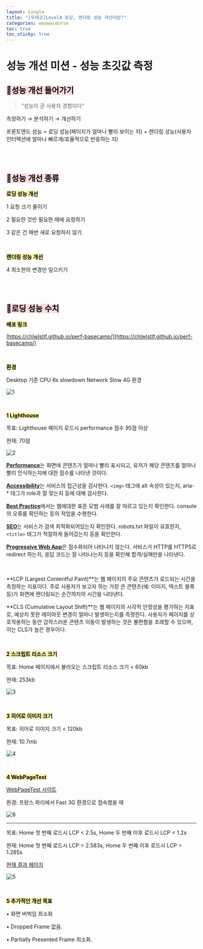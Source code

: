 ```yaml
---
layout: single
title: "[우테코]Level4 로딩, 렌더링 성능 개선이란?"
categories: woowacourse
toc: true
toc_sticky: true
---
```


# 성능 개선 미션 - 성능 초깃값 측정

## <mark style='background-color: #ffdce0'>📌성능 개선 들어가기</mark>

> "성능이 곧 사용자 경험이다"

측정하기 → 분석하기 → 개선하기

프론트엔드 성능 = 로딩 성능(페이지가 얼마나 빨리 보이는 지) + 렌더링 성능(사용자 인터렉션에 얼마나 빠르게/효율적으로 반응하는 지)

<br>
<br>

## <mark style='background-color: #ffdce0'>📌성능 개선 종류</mark>

**<mark style='background-color: #fff5b1'>로딩 성능 개선</mark>**

1 요청 크기 줄이기

2 필요한 것만 필요한 때에 요청하기

3 같은 건 매번 새로 요청하지 않기

<br>

**<mark style='background-color: #fff5b1'>렌더링 성능 개선</mark>**

4 최소한의 변경만 일으키기

<br>
<br>

## <mark style='background-color: #ffdce0'>📌로딩 성능 수치</mark>

**<mark style='background-color: #fff5b1'>배포 링크</mark>**

[https://chlwlstlf.github.io/perf-basecamp/](https://chlwlstlf.github.io/perf-basecamp/)

<br>

**<mark style='background-color: #fff5b1'>환경</mark>**

Desktop 기준 CPU 6x slowdown Network Slow 4G 환경

![1](https://github.com/user-attachments/assets/e0469390-f2c5-4972-980b-22f7b9309c26)

<br>

**<mark style='background-color: #fff5b1'>1 Lighthouse</mark>**

목표: Lighthouse 페이지 로드시 performance 점수 95점 이상

현재: 70점

![2](https://github.com/user-attachments/assets/73dfe5f3-53ad-46d1-a942-1b43cdc6a711)

[**Performance**](https://web.dev/performance-scoring/)는 화면에 콘텐츠가 얼마나 빨리 표시되고, 유저가 해당 콘텐츠를 얼마나 빨리 인식하는지에 대한 점수를 나타낸 것이다.

[**Accessibility**](https://web.dev/accessibility-scoring/)는 서비스의 접근성을 검사한다. `<img>` 태그에 alt 속성이 있는지, aria-\* 태그가 role과 잘 맞는지 등에 대해 검사한다.

[**Best Practice**](https://web.dev/lighthouse-best-practices/)에서는 웹에대한 표준 모범 사례를 잘 따르고 있는지 확인한다. console의 오류를 확인하는 등의 작업을 수행한다.

[**SEO**](https://developers.google.com/search/docs/advanced/guidelines/webmaster-guidelines)는 서비스가 검색 최적화되어있는지 확인한다. robots.txt 파일이 유효한지, `<title>` 태그가 적절하게 들어갔는지 등을 확인한다.

[**Progressive Web App**](https://web.dev/pwa-checklist/)은 점수화되어 나타나지 않는다. 서비스가 HTTP를 HTTPS로 redirect 하는지, 응답 코드는 잘 나타나는지 등을 확인해 합격/실패만을 나타낸다.

<br>

**LCP (Largest Contentful Paint)**는 웹 페이지의 주요 콘텐츠가 로드되는 시간을 측정하는 지표이다. 주로 사용자가 보고자 하는 가장 큰 콘텐츠(예: 이미지, 텍스트 블록 등)가 화면에 렌더링되는 순간까지의 시간을 나타낸다.

**CLS (Cumulative Layout Shift)**는 웹 페이지의 시각적 안정성을 평가하는 지표로, 예상치 못한 레이아웃 변경이 얼마나 발생하는지를 측정한다. 사용자가 페이지를 상호작용하는 동안 갑작스러운 콘텐츠 이동이 발생하는 것은 불편함을 초래할 수 있으며, 이는 CLS가 높은 경우이다.

<br>

**<mark style='background-color: #fff5b1'>2 스크립트 리소스 크기</mark>**

목표: Home 페이지에서 불러오는 스크립트 리소스 크기 < 60kb

현재: 253kb

![3](https://github.com/user-attachments/assets/bbbea860-212c-4c18-95b7-457a3a0c4b0e)

<br>

**<mark style='background-color: #fff5b1'>3 히어로 이미지 크기</mark>**

목표: 히어로 이미지 크기 < 120kb

현재: 10.7mb

![4](https://github.com/user-attachments/assets/83da0932-a72e-487f-b51e-324aa5d7812b)

<br>

**<mark style='background-color: #fff5b1'>4 WebPageTest</mark>**

[WebPageTest 사이트](https://www.webpagetest.org/)

환경: 프랑스 파리에서 Fast 3G 환경으로 접속했을 때

![6](https://github.com/user-attachments/assets/aa23c9ef-c02c-4448-b62d-f1a981951c52)

---

목표: Home 첫 번째 로드시 LCP < 2.5s, Home 두 번째 이후 로드시 LCP < 1.2s

현재: Home 첫 번째 로드시 LCP = 2.583s, Home 두 번째 이후 로드시 LCP = 1.285s

[현재 결과 페이지](https://www.webpagetest.org/result/240904_BiDcDA_242/)

![5](https://github.com/user-attachments/assets/42a31a5a-c0b3-41f6-96a0-42ce32179b32)

<br>

**<mark style='background-color: #fff5b1'>5 추가적인 개선 목표</mark>**

• 화면 버벅임 최소화

• Dropped Frame 없음.

• Partially Presented Frame 최소화.

